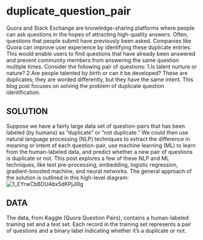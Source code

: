 # duplicate_question_pair
Quora and Stack Exchange are knowledge-sharing platforms where people can ask questions in the hopes of attracting high-quality answers. Often, questions that people submit have previously been asked. Companies like Quora can improve user experience by identifying these duplicate entries. This would enable users to find questions that have already been answered and prevent community members from answering the same question multiple times.
Consider the following pair of questions:
1.Is talent nurture or nature?
2.Are people talented by birth or can it be developed?
These are duplicates; they are worded differently, but they have the same intent. This blog post focuses on solving the problem of duplicate question identification.


## SOLUTION
Suppose we have a fairly large data set of question-pairs that has been labeled (by humans) as “duplicate” or “not duplicate.” We could then use natural language processing (NLP) techniques to extract the difference in meaning or intent of each question-pair, use machine learning (ML) to learn from the human-labeled data, and predict whether a new pair of questions is duplicate or not.
This post explores a few of these NLP and ML techniques, like text pre-processing, embedding, logistic regression, gradient-boosted machine, and neural networks. The general approach of the solution is outlined in this high-level diagram:
![1_EYrwCbBDUAbx5dKPjJIIIg](https://user-images.githubusercontent.com/90651409/158041484-c6d49713-4537-483f-96d9-dbcd01e3bd72.png)


## DATA
The data, from Kaggle (Quora Question Pairs), contains a human-labeled training set and a test set. Each record in the training set represents a pair of questions and a binary label indicating whether it’s a duplicate or not.

